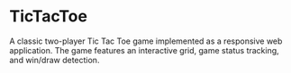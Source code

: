 # TicTacToe
A classic two-player Tic Tac Toe game implemented as a responsive web application. The game features an interactive grid, game status tracking, and win/draw detection.
